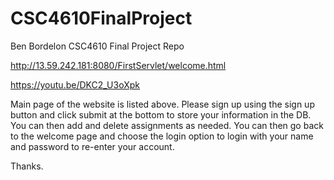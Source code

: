 # CSC4610FinalProject
Ben Bordelon CSC4610 Final Project Repo

http://13.59.242.181:8080/FirstServlet/welcome.html

https://youtu.be/DKC2_U3oXpk

Main page of the website is listed above. Please sign up using the sign up button and click submit at the bottom to store your information in the DB.
You can then add and delete assignments as needed. You can then go back to the welcome page and choose the login option to login with your name and 
password to re-enter your account.

Thanks.
